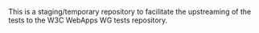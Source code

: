 This is a staging/temporary repository to facilitate the upstreaming of the tests to the W3C WebApps WG tests repository.
